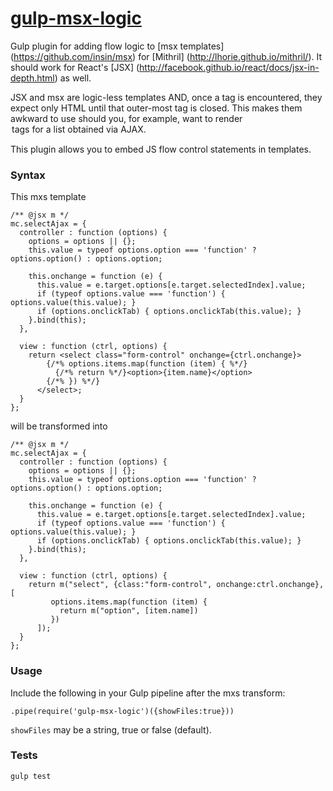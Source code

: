 # [gulp-msx-logic](https://github.com/eddyystop/gulp-msx-logic)

Gulp plugin for adding flow logic to 
[msx templates] (https://github.com/insin/msx)
for [Mithril] (http://lhorie.github.io/mithril/). 
It should work for React's 
[JSX] (http://facebook.github.io/react/docs/jsx-in-depth.html)
as well.

JSX and msx are logic-less templates AND, once a tag is encountered,
they expect only HTML until that outer-most tag is closed.
This makes them awkward to use should you, for example,
want to render <option> tags for a list obtained via AJAX.

This plugin allows you to embed JS flow control statements in templates.

### Syntax

This mxs template
```
/** @jsx m */
mc.selectAjax = {
  controller : function (options) {
    options = options || {};
    this.value = typeof options.option === 'function' ? options.option() : options.option;

    this.onchange = function (e) {
      this.value = e.target.options[e.target.selectedIndex].value;
      if (typeof options.value === 'function') { options.value(this.value); }
      if (options.onclickTab) { options.onclickTab(this.value); }
    }.bind(this);
  },

  view : function (ctrl, options) {
    return <select class="form-control" onchange={ctrl.onchange}>
        {/*% options.items.map(function (item) { %*/}
          {/*% return %*/}<option>{item.name}</option>
        {/*% }) %*/}
      </select>;
  }
};
```
will be transformed into
```
/** @jsx m */
mc.selectAjax = {
  controller : function (options) {
    options = options || {};
    this.value = typeof options.option === 'function' ? options.option() : options.option;

    this.onchange = function (e) {
      this.value = e.target.options[e.target.selectedIndex].value;
      if (typeof options.value === 'function') { options.value(this.value); }
      if (options.onclickTab) { options.onclickTab(this.value); }
    }.bind(this);
  },

  view : function (ctrl, options) {
    return m("select", {class:"form-control", onchange:ctrl.onchange}, [
         options.items.map(function (item) { 
           return m("option", [item.name])
         }) 
      ]);
  }
};
```

### Usage

Include the following in your Gulp pipeline after the mxs transform:
```
.pipe(require('gulp-msx-logic')({showFiles:true}))
```

`showFiles` may be a string, true or false (default).

### Tests
```
gulp test
```